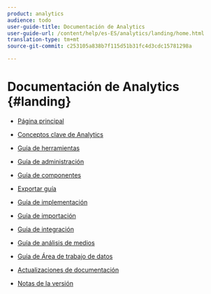 ```yaml
---
product: analytics
audience: todo
user-guide-title: Documentación de Analytics
user-guide-url: /content/help/es-ES/analytics/landing/home.html
translation-type: tm+mt
source-git-commit: c253105a838b7f115d51b31fc4d3cdc15781298a

---
```



# Documentación de Analytics {#landing}

+ [Página principal](home.md)
* [Conceptos clave de Analytics](an-key-concepts.md)
* [Guía de herramientas](https://docs.adobe.com/content/help/en/analytics/analyze/home.html)
* [Guía de administración](https://docs.adobe.com/content/help/en/analytics/admin/home.html)
* [Guía de componentes](https://docs.adobe.com/content/help/en/analytics/components/home.html)
* [Exportar guía](https://docs.adobe.com/content/help/en/analytics/export/home.html)
* [Guía de implementación](https://docs.adobe.com/content/help/en/analytics/implementation/home.html)
* [Guía de importación](https://docs.adobe.com/content/help/en/analytics/import/home.html)
* [Guía de integración](https://docs.adobe.com/content/help/en/analytics/integration/home.html)
* [Guía de análisis de medios](https://docs.adobe.com/content/help/en/media-analytics/using/media-overview.html)
* [Guía de Área de trabajo de datos](https://docs.adobe.com/content/help/en/data-workbench/using/home.html)

* [Actualizaciones de documentación](doc-updates.md)
* [Notas de la versión](https://docs.adobe.com/content/help/en/release-notes/experience-cloud/current.html)


<!--
+ Analytics Guides{#analytics-guides}
  * [Analytics Analyze Guide](https://docs.adobe.com/content/help/en/analytics/analyze/home.html)
  * [Admin Guide](https://docs.adobe.com/content/help/en/analytics/admin/home.html)
  * [Components Guide](https://docs.adobe.com/content/help/en/analytics/components/home.html)
  * [Export Guide](https://docs.adobe.com/content/help/en/analytics/export/home.html)
  * [Implementation Guide](https://docs.adobe.com/content/help/en/analytics/implementation/home.html)
  * [Import Guide](https://docs.adobe.com/content/help/en/analytics/import/home.html)
  * [Integration Guide](https://docs.adobe.com/content/help/en/analytics/integration/home.html)
-->

